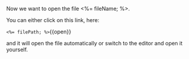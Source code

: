 Now we want to open the file <%= fileName; %>. 

You can either click on this link, here: 

`<%= filePath; %>`{{open}}

and it will open the file automatically or switch to the editor and open it yourself. 
